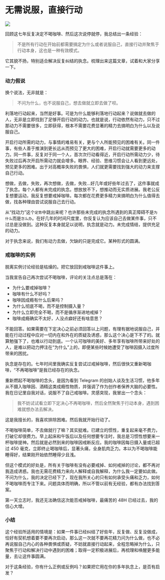 # 无需说服，直接行动

![](https://i.xue.cn/9fd2122.jpg)

回顾这七年反复决定不喝咖啡、然后这次说停就停，我总结出一条经验：

> 不是所有行动在开始前都需要搞定为什么或者说服自己，直接行动并聚焦于行动本身，这也是一种有效模式。

它其貌不扬，特别适合解决反复纠结的执念。梳理出来这篇文章，试着和大家分享一下。

### 动力假说

换个说法，无非就是：

> 不问为什么，也不说服自己，想去做就立即去做了呗。

利落地行动起来，当然是好事。可是为什么能够利落地行动起来？说做就去做的人，无非是立即找到了足够开启行动的动力。也就是说，行动依然有动力，只不过那动力不需要很多，立即获得，根本不需要花费显著的精力去搞明白为什么以及说服自己。

开启行动所需的动力，与事情的难易有关，更与个人所能预见的困难有关。同一件事，有些人善于推演到更长远从而预见了更大的困难，开启行动就需要更多的动力。同一件事，反复对于同一个人，首次次行动看得近，开启行动所需动力少，待失败过后再次开启所需动力就会增多。眼界、经验、思维习惯会让人看到更远处，预见更多的困难。出于对高概率失败的畏惧，人们就更需要找到强大的动力来支撑自己行动。

想做，去做，失败，再次想做，去做，失败…好几年或好些年过去了，这件事就成了执念。每个人都有未完成的执念。想放放不下，想推动而无实质进展。我老公反复想要运动，我反复想要戒掉咖啡。每次都在花费更多精力来搞明白为什么值得去做，找各种理由尝试说服自己去行动。

从“找动力”这个`定势`中跳出来呢？也许那些未完成的执念所遇到的真正障碍不是`为什么`而是`怎么办`。在好几年的时间尺度里，你反复认为应该自己去做某件事，只不过总是没做到。这种反复本身就足以说明，执念就是动力。未完成情结，提供充足的动力。

对于执念来说，我们有动力去做，欠缺的只是完成它。某种形式的圆满。

### 戒咖啡的实例

脱离实例讨论经验是枯燥的。把它放回到戒咖啡这件事上。

当我宣告自己再次尝试不喝咖啡，评论的关注点总是落在：

- 为什么要戒掉咖啡？
- 咖啡有什么不好吗？
- 咖啡因成瘾有什么后果吗？
- 为什么彻底不喝，而不是控制摄入量？
- 为什么立即完全不喝，而不是循序渐进地戒掉？
- 咖啡成瘾确实不太好，人没点癖好还有啥意思？

不能回答。如果需要在下定决心之前必须回答以上问题，有理有据地说服自己，并能在行动过程中应对一切内在和外在的质疑及诱惑，那么这个决心是下不了的。就算勉强下了，也难以行动到底。一个认可咖啡的美好、多年享有咖啡所带来好处的人，是难以把动力押注在“为什么”上的，即便某些时候她遭受了咖啡因摄入过度所带来的困扰。

执念是存在的。七年时间里我确实反复尝试过戒掉咖啡，然后很快又重新喝咖啡，“不再喝咖啡”是我已经存在的执念。

重新燃起不喝咖啡的念头，是因为看到 Telegram 的创始人谈及生活习惯，他多年从不摄入咖啡因、酒精这类成瘾性物质，并强调了作为创作者保养大脑的必要性。我在日记里自我对话，说服不了自己戒咖啡。灵感突现，我冒出一个念头：

> 我不妨试试看立即下定决心不再喝咖啡，然后全然聚焦于行动本身，遇到困难就想办法去解决。

这是我擅长的，我喜欢排除困难。然后我就开始行动了。

不喝咖啡简单，不去做就行了嘛？其实挺难。已建立的惯性，重复起来毫不费力，打破它却很费力。早上起床和午饭后以及任何想要专注时，我总是习惯性想要来一杯咖啡提神。然后就是必然到来的咖啡因戒断反应。我的咖啡因每日摄入量或已超过 450 毫克，立即终止喝咖啡后，显著头痛，全身肌肉乏力。本以为不喝咖啡能睡得好，结果刚开始依然睡得少且浅。

但这个模式的好处是，所有关于咖啡有没有必要戒掉、如何戒掉的讨论，都不再对我造成诱惑。我也无需花费精力来向人解释或自我解释，为什么我一定要如此做。不问为什么，我的决定已经下了，现在我所关心的只有如何承受头痛和乏力，如何不喝咖啡而专注下来。问题具体而明确，所以不管以前有无经验，都有办法找到答案。

第一天立志时，我还无法确信这次能否戒掉咖啡，最痛苦的 48H 已经过去，我的信心大增。

### 小结

这个经验所适用的情境是：如果一件事已经纠结了好些年，反复做、反复没做成，恰好有契机想着要不要再次启动，那么这一次就不要再花精力问为什么做，也不必再说服自己内心的各种畏惧或质疑，不妨就直接行动起来，全程忽略掉为什么，只聚焦于行动和解决行动中遇到的困难；取得一定积极进展后，再梳理和唤醒更多能量，去让这件事圆满。

对于这条经验，你有什么正例或反例吗？如果把它用在你的多年执念上，是否有启发？

<!---

tags: #行动力  #执念 #不喝咖啡 

created_at: 2021-09-30

updated_at: 2021-09-30

--->